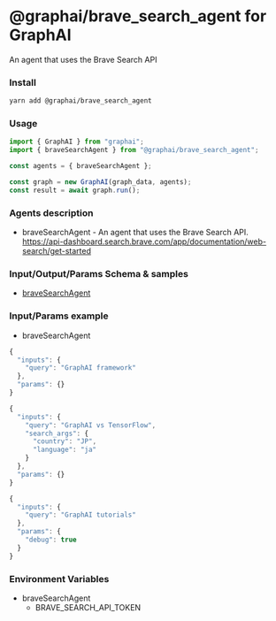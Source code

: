 
# @graphai/brave_search_agent for GraphAI

An agent that uses the Brave Search API

### Install

```sh
yarn add @graphai/brave_search_agent
```


### Usage

```typescript
import { GraphAI } from "graphai";
import { braveSearchAgent } from "@graphai/brave_search_agent";

const agents = { braveSearchAgent };

const graph = new GraphAI(graph_data, agents);
const result = await graph.run();
```

### Agents description
- braveSearchAgent - An agent that uses the Brave Search API. https://api-dashboard.search.brave.com/app/documentation/web-search/get-started

### Input/Output/Params Schema & samples
 - [braveSearchAgent](https://github.com/receptron/graphai-agents/blob/main/docs/agentDocs/net/braveSearchAgent.md)

### Input/Params example
 - braveSearchAgent


```typescript
{
  "inputs": {
    "query": "GraphAI framework"
  },
  "params": {}
}
```


```typescript
{
  "inputs": {
    "query": "GraphAI vs TensorFlow",
    "search_args": {
      "country": "JP",
      "language": "ja"
    }
  },
  "params": {}
}
```


```typescript
{
  "inputs": {
    "query": "GraphAI tutorials"
  },
  "params": {
    "debug": true
  }
}
```


### Environment Variables
 - braveSearchAgent
   - BRAVE_SEARCH_API_TOKEN







